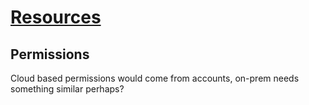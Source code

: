 # [Resources](index.md) #
## Permissions ##
Cloud based permissions would come from accounts, on-prem needs something similar perhaps?